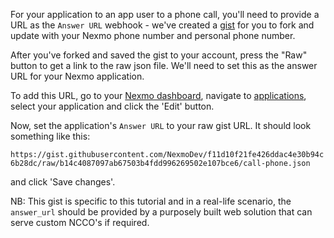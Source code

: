 For your application to an app user to a phone call, you'll need to provide a URL as the `Answer URL` webhook - we've created a [gist](https://gist.github.com/NexmoDev/f11d10f21fe426ddac4e30b94c6b28dc) for you to fork and update with your Nexmo phone number and personal phone number.

After you've forked and saved the gist to your account, press the "Raw" button to get a link to the raw json file. We'll need to set this as the answer URL for your Nexmo application.

To add this URL, go to your [Nexmo dashboard](https://dashboard.nexmo.com), navigate to [applications](https://dashboard.nexmo.com/voice/your-applications), select your application and click the 'Edit' button.

Now, set the application's `Answer URL` to your raw gist URL. It should look something like this:

``https://gist.githubusercontent.com/NexmoDev/f11d10f21fe426ddac4e30b94c6b28dc/raw/b14c4087097ab67503b4fdd996269502e107bce6/call-phone.json``

and click 'Save changes'.

NB: This gist is specific to this tutorial and in a real-life scenario, the `answer_url` should be provided by a purposely built web solution that can serve custom NCCO's if required.

